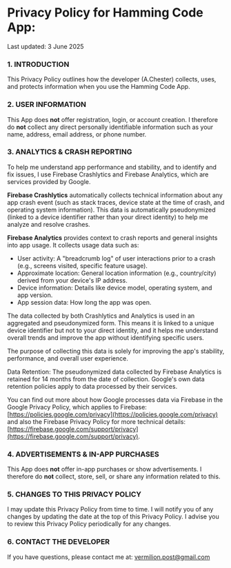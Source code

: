 # Privacy Policy for Hamming Code App:

Last updated: 3 June 2025

### 1. INTRODUCTION

This Privacy Policy outlines how the developer (A.Chester) collects, uses, and protects information when you use the Hamming Code App. 

### 2. USER INFORMATION

This App does **not** offer registration, login, or account creation. I therefore do **not** collect any direct personally identifiable information such as your name, address, email address, or phone number.

### 3. ANALYTICS & CRASH REPORTING

To help me understand app performance and stability, and to identify and fix issues, I use Firebase Crashlytics and Firebase Analytics, which are services provided by Google.

**Firebase Crashlytics** automatically collects technical information about any app crash event (such as stack traces, device state at the time of crash, and operating system information). This data is automatically pseudonymized (linked to a device identifier rather than your direct identity) to help me analyze and resolve crashes.

**Firebase Analytics** provides context to crash reports and general insights into app usage. It collects usage data such as:
- User activity: A "breadcrumb log" of user interactions prior to a crash (e.g., screens visited, specific feature usage).
- Approximate location: General location information (e.g., country/city) derived from your device's IP address.
- Device information: Details like device model, operating system, and app version.
- App session data: How long the app was open.

The data collected by both Crashlytics and Analytics is used in an aggregated and pseudonymized form. This means it is linked to a unique device identifier but not to your direct identity, and it helps me understand overall trends and improve the app without identifying specific users.

The purpose of collecting this data is solely for improving the app's stability, performance, and overall user experience.

Data Retention: The pseudonymized data collected by Firebase Analytics is retained for 14 months from the date of collection. Google's own data retention policies apply to data processed by their services.

You can find out more about how Google processes data via Firebase in the Google Privacy Policy, which applies to Firebase: [https://policies.google.com/privacy](https://policies.google.com/privacy) and also the Firebase Privacy Policy for more technical details: [https://firebase.google.com/support/privacy](https://firebase.google.com/support/privacy).

### 4. ADVERTISEMENTS & IN-APP PURCHASES

This App does **not** offer in-app purchases or show advertisements. I therefore do **not** collect, store, sell, or share any information related to this.

### 5. CHANGES TO THIS PRIVACY POLICY

I may update this Privacy Policy from time to time. I will notify you of any changes by updating the date at the top of this Privacy Policy. I advise you to review this Privacy Policy periodically for any changes.

### 6. CONTACT THE DEVELOPER

If you have questions, please contact me at: vermilion.post@gmail.com




